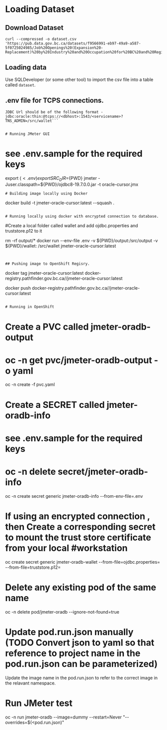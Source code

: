 # Loading Dataset
## Download Dataset
```
curl --compressed -o dataset.csv 'https://pub.data.gov.bc.ca/datasets/f9566991-eb97-49a9-a587-5f0725024985/Job%20Openings%20(Expansion%20-Replacement)%20by%20Industry%20and%20Occupation%20for%20BC%20and%20Regions.csv'
```
## Loading data
Use SQLDeveloper (or some other tool) to import the csv file into a table called `dataset`.


## .env file for TCPS connections.
```
JDBC Url should be of the following format - 
jdbc:oracle:thin:@tcps://<dbhost>:1543/<servicename>?TNS_ADMIN=/src/wallet```


# Running JMeter GUI
```
# see .env.sample for the required keys
export $(<.env)
export SRC_DIR=${PWD}
jmeter -Juser.classpath=${PWD}/ojdbc8-19.7.0.0.jar -t oracle-cursor.jmx
```
# Building image locally using Docker
```
docker build -t jmeter-oracle-cursor:latest --squash .
```

# Running locally using docker with encrypted connection to database.
```
#Create a local folder called wallet and add ojdbc.properties and truststore.p12 to it

rm -rf output/*
docker run --env-file .env -v ${PWD}/output:/src/output -v ${PWD}/wallet: /src/wallet jmeter-oracle-cursor:latest
```


## Pushing image to OpenShift Regisry. 
```
docker tag jmeter-oracle-cursor:latest docker-registry.pathfinder.gov.bc.ca/<project namespace>/jmeter-oracle-cursor:latest

docker push docker-registry.pathfinder.gov.bc.ca/<project namespace>/jmeter-oracle-cursor:latest
```

# Running in OpenShift
```
# Create a PVC called jmeter-oradb-output
# oc -n <project namespace> get pvc/jmeter-oradb-output -o yaml
oc -n <project namespace> create -f pvc.yaml

# Create a SECRET called jmeter-oradb-info
# see .env.sample for the required keys
# oc -n <project namespace> delete secret/jmeter-oradb-info
oc -n <project namespace> create secret generic jmeter-oradb-info --from-env-file=.env

# If using an encrypted connection , then Create a corresponding secret to mount the trust store certificate from your local #workstation
oc create secret generic jmeter-oradb-wallet --from-file=ojdbc.properties=<path to file on local workstation> --from-file=truststore.p12=<path to file on local workstation>

# Delete any existing pod of the same name
oc -n <project namespace> delete pod/jmeter-oradb --ignore-not-found=true

# Update pod.run.json manually (TODO Convert json to yaml so that reference to project name in the pod.run.json can be parameterized)
Update the image name in the pod.run.json to refer to the correct image in the relavant namespace.

# Run JMeter test
oc -n <project namespace> run jmeter-oradb --image=dummy --restart=Never "--overrides=$(<pod.run.json)"
```